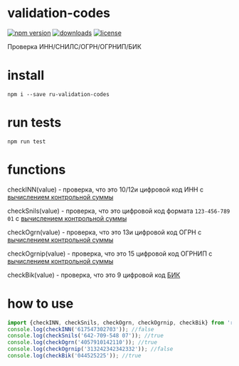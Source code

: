 # validation-codes
[![npm version](https://img.shields.io/npm/v/ru-validation-codes.svg)](https://www.npmjs.com/package/ru-validation-codes)
[![downloads](https://img.shields.io/npm/dt/ru-validation-codes.svg)](https://www.npmjs.com/package/ru-validation-codes)
[![license](https://img.shields.io/github/license/mashape/apistatus.svg?maxAge=2592000)](https://github.com/kdmatrosov/validation-codes/blob/master/LICENSE)

Проверка ИНН/СНИЛС/ОГРН/ОГРНИП/БИК

# install
```npm i --save ru-validation-codes```

# run tests
```npm run test```

# functions

checkINN(value) - проверка, что это 10/12и цифровой код ИНН с [вычислением контрольной суммы](https://ru.wikipedia.org/wiki/%D0%98%D0%B4%D0%B5%D0%BD%D1%82%D0%B8%D1%84%D0%B8%D0%BA%D0%B0%D1%86%D0%B8%D0%BE%D0%BD%D0%BD%D1%8B%D0%B9_%D0%BD%D0%BE%D0%BC%D0%B5%D1%80_%D0%BD%D0%B0%D0%BB%D0%BE%D0%B3%D0%BE%D0%BF%D0%BB%D0%B0%D1%82%D0%B5%D0%BB%D1%8C%D1%89%D0%B8%D0%BA%D0%B0)

checkSnils(value) - проверка, что это цифровой код формата ```123-456-789 01``` с [вычислением контрольной суммы](http://www.consultant.ru/document/cons_doc_LAW_124607/68ac3b2d1745f9cc7d4332b63c2818ca5d5d20d0/)

checkOgrn(value) - проверка, что это 13и цифровой код ОГРН с [вычислением контрольной суммы](https://ru.wikipedia.org/wiki/%D0%9E%D1%81%D0%BD%D0%BE%D0%B2%D0%BD%D0%BE%D0%B9_%D0%B3%D0%BE%D1%81%D1%83%D0%B4%D0%B0%D1%80%D1%81%D1%82%D0%B2%D0%B5%D0%BD%D0%BD%D1%8B%D0%B9_%D1%80%D0%B5%D0%B3%D0%B8%D1%81%D1%82%D1%80%D0%B0%D1%86%D0%B8%D0%BE%D0%BD%D0%BD%D1%8B%D0%B9_%D0%BD%D0%BE%D0%BC%D0%B5%D1%80)

checkOgrnip(value) - проверка, что это 15 цифровой код ОГРНИП с [вычислением контрольной суммы](http://www.temabiz.com/terminy/chto-takoe-ogrnip.html)

checkBik(value) - проверка, что это 9 цифровой код [БИК](https://ru.wikipedia.org/wiki/%D0%91%D0%B0%D0%BD%D0%BA%D0%BE%D0%B2%D1%81%D0%BA%D0%B8%D0%B9_%D0%B8%D0%B4%D0%B5%D0%BD%D1%82%D0%B8%D1%84%D0%B8%D0%BA%D0%B0%D1%86%D0%B8%D0%BE%D0%BD%D0%BD%D1%8B%D0%B9_%D0%BA%D0%BE%D0%B4)

# how to use

```js
import {checkINN, checkSnils, checkOgrn, checkOgrnip, checkBik} from 'ru-validation-codes';
console.log(checkINN('617547302703')); //false
console.log(checkSnils('642-709-548 07')); //true
console.log(checkOgrn('4057910142110')); //true
console.log(checkOgrnip('313242342342332')); //false
console.log(checkBik('044525225')); //true

```
